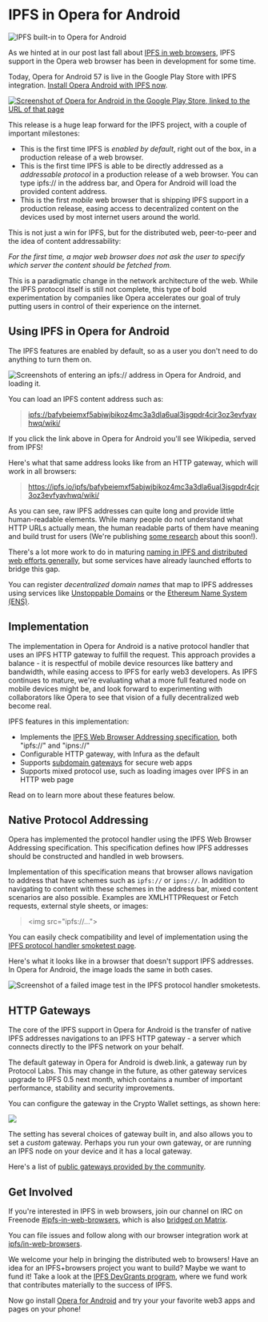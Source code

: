 # IPFS in Opera for Android

![IPFS built-in to Opera for Android](https://user-images.githubusercontent.com/22168118/77353095-a3b36900-6d40-11ea-9675-102e0e245adf.png)

As we hinted at in our post last fall about [IPFS in web browsers](https://blog.ipfs.io/2019-10-08-ipfs-browsers-update/), IPFS support in the Opera web browser has been in development for some time.

Today, Opera for Android 57 is live in the Google Play Store with IPFS integration. [Install Opera Android with IPFS now](https://play.google.com/store/apps/details?id=com.opera.browser).

[![Screenshot of Opera for Android in the Google Play Store, linked to the URL of that page](https://i.imgur.com/MJJg0fo.png)](https://play.google.com/store/apps/details?id=com.opera.browser)


This release is a huge leap forward for the IPFS project, with a couple of important milestones:

* This is the first time IPFS is *enabled by default*, right out of the box, in a production release of a web browser.
* This is the first time IPFS is able to be directly addressed as a *addressable protocol* in a production release of a web browser. You can type ipfs:// in the address bar, and Opera for Android will load the provided content address.
* This is the first *mobile* web browser that is shipping IPFS support in a production release, easing access to decentralized content on the devices used by most internet users around the world.

This is not just a win for IPFS, but for the distributed web, peer-to-peer and the idea of content addressability:

*For the first time, a major web browser does not ask the user to specify which server the content should be fetched from.*

This is a paradigmatic change in the network architecture of the web. While the IPFS protocol itself is still not complete, this type of bold experimentation by companies like Opera accelerates our goal of truly putting users in control of their experience on the internet.

## Using IPFS in Opera for Android

The IPFS features are enabled by default, so as a user you don't need to do anything to turn them on.

![Screenshots of entering an ipfs:// address in Opera for Android, and loading it.](https://i.imgur.com/xcCQtrT.png)

You can load an IPFS content address such as:

>[ipfs://bafybeiemxf5abjwjbikoz4mc3a3dla6ual3jsgpdr4cjr3oz3evfyavhwq/wiki/](ipfs://bafybeiemxf5abjwjbikoz4mc3a3dla6ual3jsgpdr4cjr3oz3evfyavhwq/wiki/)

If you click the link above in Opera for Android you'll see Wikipedia, served from IPFS!

Here's what that same address looks like from an HTTP gateway, which will work in all browsers:

> https://ipfs.io/ipfs/bafybeiemxf5abjwjbikoz4mc3a3dla6ual3jsgpdr4cjr3oz3evfyavhwq/wiki/

As you can see, raw IPFS addresses can quite long and provide little human-readable elements. While many people do not understand what HTTP URLs actually mean, the human readable parts of them have meaning and build trust for users (We're publishing [some research](https://github.com/ipfs/browser-design-guidelines) about this soon!).

There's a lot more work to do in maturing [naming in IPFS and distributed web efforts generally](https://github.com/ipfs/notes/blob/master/OPEN_PROBLEMS/HUMAN_READABLE_NAMING.md), but some services have already launched efforts to bridge this gap.

You can register *decentralized domain names* that map to IPFS addresses using services like [Unstoppable Domains](unstoppabledomains.com/) or the [Ethereum Name System (ENS)](https://medium.com/the-ethereum-name-service/ethdns-9d56298fa38a?source=rss----63df5ce4636f---4).

## Implementation

The implementation in Opera for Android is a native protocol handler that uses an IPFS HTTP gateway to fulfill the request. This approach provides a balance - it is respectful of mobile device resources like battery and bandwidth, while easing access to IPFS for early web3 developers. As IPFS continues to mature, we're evaluating what a more full featured node on mobile devices might be, and look forward to experimenting with collaborators like Opera to see that vision of a fully decentralized web become real.

IPFS features in this implementation:

* Implements the [IPFS Web Browser Addressing specification](https://github.com/ipfs/in-web-browsers/blob/master/ADDRESSING.md), both "ipfs://" and "ipns://"
* Configurable HTTP gateway, with Infura as the default
* Supports [subdomain gateways](https://docs-beta.ipfs.io/how-to/address-ipfs-on-web/#subdomain-gateway) for secure web apps
* Supports mixed protocol use, such as loading images over IPFS in an HTTP web page

Read on to learn more about these features below.

## Native Protocol Addressing

Opera has implemented the protocol handler using the IPFS Web Browser Addressing specification. This specification defines how IPFS addresses should be constructed and handled in web browsers.

Implementation of this specification means that browser allows navigation to address that have schemes such as `ipfs://` or `ipns://`.
In addition to navigating to content with these schemes in the address bar, mixed content scenarios are also possible. Examples are XMLHTTPRequest or Fetch requests, external style sheets, or images:

> &lt;img src="ipfs://..."&gt;

You can easily check compatibility and level of implementation using the [IPFS protocol handler smoketest page](https://ipfs.github.io/in-web-browsers/ipfs-protocol-handler-support-tests.html).

Here's what it looks like in a browser that doesn't support IPFS addresses. In Opera for Android, the image loads the same in both cases.

![Screenshot of a failed image test in the IPFS protocol handler smoketests.](https://i.imgur.com/sI0uvrK.png)

## HTTP Gateways

The core of the IPFS support in Opera for Android is the transfer of native IPFS addresses navigations to an IPFS HTTP gateway - a server which connects directly to the IPFS network on your behalf.

The default gateway in Opera for Android is dweb.link, a gateway run by Protocol Labs. This may change in the future, as other gateway services upgrade to IPFS 0.5 next month, which contains a number of important performance, stability and security improvements.

You can configure the gateway in the Crypto Wallet settings, as shown here:

![](https://i.imgur.com/SzEPRYJ.gif)

The setting has several choices of gateway built in, and also allows you to set a *custom* gateway. Perhaps you run your own gateway, or are running an IPFS node on your device and it has a local gateway.

Here's a list of [public gateways provided by the community](https://ipfs.github.io/public-gateway-checker/).

## Get Involved

If you're interested in IPFS in web browsers, join our channel on IRC on Freenode [#ipfs-in-web-browsers](ircs://irc.freenode.net/#ipfs-in-web-browsers), which is also [bridged on Matrix](https://matrix.to/#/!LiCFQLjSxdKuUVxokg:matrix.org?via=matrix.org&via=tomesh.net).

You can file issues and follow along with our browser integration work at [ipfs/in-web-browsers](https://github.com/ipfs/in-web-browsers).

We welcome your help in bringing the distributed web to browsers! Have an idea for an IPFS+browsers project you want to build? Maybe we want to fund it! Take a look at the [IPFS DevGrants program](https://github.com/ipfs/devgrants), where we fund work that contributes materially to the success of IPFS.

Now go install [Opera for Android](https://play.google.com/store/apps/details?id=com.opera.browser) and try your your favorite web3 apps and pages on your phone!
